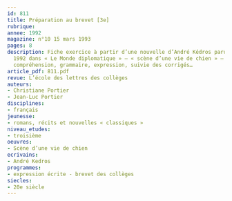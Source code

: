 ```yaml
---
id: 811
title: Préparation au brevet [3e]
rubrique: 
annee: 1992
magazine: n°10 15 mars 1993
pages: 8
description: Fiche exercice à partir d’une nouvelle d’André Kédros parue en mars
  1992 dans « Le Monde diplomatique » – « scène d’une vie de chien » – vocabulaire,
  compréhension, grammaire, expression, suivie des corrigés…
article_pdf: 811.pdf
revue: L’école des lettres des collèges
auteurs:
- Christiane Portier
- Jean-Luc Portier
disciplines:
- français
jeunesse:
- romans, récits et nouvelles « classiques »
niveau_etudes:
- troisième
oeuvres:
- Scène d’une vie de chien
ecrivains:
- André Kedros
programmes:
- expression écrite - brevet des collèges
siecles:
- 20e siècle
---
```

